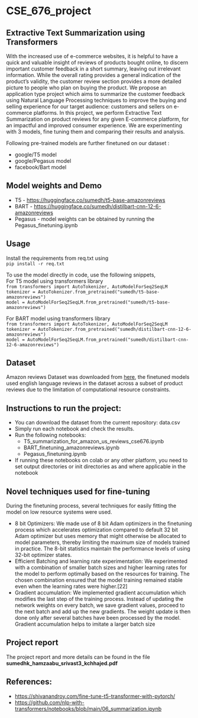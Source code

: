# CSE_676_project
## Extractive Text Summarization using Transformers
With the increased use of e-commerce websites, it is helpful to have a quick and valuable insight of reviews of products bought online, to discern important customer feedback in a short summary, leaving out irrelevant information. While the overall rating provides a general indication of the product’s validity, the customer review section provides a more detailed picture to people who plan on buying the product. We propose an application type project which aims to summarize the customer feedback using Natural Language Processing techniques to improve the buying and selling experience for our target audience: customers and sellers on e-commerce platforms. In this project, we perform Extractive Text Summarization on product reviews for any given E-commerce platform, for an impactful and improved consumer experience. We are experimenting with 3 models, fine tuning them and comparing their results and analysis.

Following pre-trained models are further finetuned on our dataset :
- google/T5 model <br/>
- google/Pegasus model <br/>
- facebook/Bart model <br/>

## Model weights and Demo
- T5 - https://huggingface.co/sumedh/t5-base-amazonreviews
- BART - https://huggingface.co/sumedh/distilbart-cnn-12-6-amazonreviews
- Pegasus - model weights can be obtained by running the Pegasus_finetuning.ipynb

## Usage 
Install the requirements from req.txt using <br>
`pip install -r req.txt` <br>

To use the model directly in code, use the following snippets, <br>
For T5 model using transformers library <br>
`from transformers import AutoTokenizer, AutoModelForSeq2SeqLM`<br>
`tokenizer = AutoTokenizer.from_pretrained("sumedh/t5-base-amazonreviews")`<br>
`model = AutoModelForSeq2SeqLM.from_pretrained("sumedh/t5-base-amazonreviews")`<br>

For BART model using transformers library<br>
`from transformers import AutoTokenizer, AutoModelForSeq2SeqLM` <br>
`tokenizer = AutoTokenizer.from_pretrained("sumedh/distilbart-cnn-12-6-amazonreviews")` <br>
`model = AutoModelForSeq2SeqLM.from_pretrained("sumedh/distilbart-cnn-12-6-amazonreviews")` <br>

## Dataset
Amazon reviews Dataset was downloaded from [here](https://huggingface.co/datasets/amazon_us_reviews), the finetuned models used english language reviews in the dataset across a subset of product reviews due to the limitation of computational resource constraints.<br/>

## Instructions to run the project:
- You can download the dataset from the current repository: data.csv
- Simply run each notebook and check the results.<br/>
- Run the following notebooks:
  - T5_summarization_for_amazon_us_reviews_cse676.ipynb 
  - BART_finetuning_amazonreviews.ipynb 
  - Pegasus_finetuning.ipynb
- If running these notebooks on colab or any other platform, you need to set output directories or init directories as and where applicable in the notebook

##  Novel techniques used for fine-tuning
During the finetuning process, several techniques for easily fitting the model on low resource systems
were used.
- 8 bit Optimizers: We made use of 8 bit Adam optimizers in the finetuning process which accelerates optimization compared to default 32 bit Adam optimizer but uses    memory that might otherwise be allocated to model parameters, thereby limiting the maximum size of models trained in practice. The 8-bit statistics maintain the performance levels of using 32-bit optimizer states.
- Efficient Batching and learning rate experimentation: We experimented with a combination of smaller batch sizes and higher learning rates for the model to perform optimally based on the resources for training. The chosen combination ensured that the model training remained stable even when the learning rates were higher.[22]
- Gradient accumulation: We implemented gradient accumulation which modifies the last step of the training process. Instead of updating the network weights on every batch, we save gradient values, proceed to the next batch and add up the new gradients. The weight update is then done only after several batches have been processed by the model. Gradient accumulation helps to imitate a larger batch size

## Project report
The project report and more details can be found in the file **sumedhk_hamzaabu_srivast3_kchhajed.pdf**

## References:
- https://shivanandroy.com/fine-tune-t5-transformer-with-pytorch/<br/>
- https://github.com/nlp-with-transformers/notebooks/blob/main/06_summarization.ipynb




